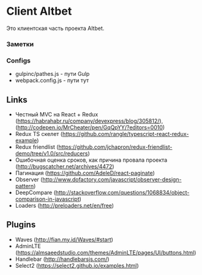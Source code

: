 # Client Altbet
Это клиентская часть проекта Altbet. 

### Заметки

### Configs
- gulpinc/pathes.js - пути Gulp
- webpack.config.js - пути тут


## Links
- Честный MVC на React + Redux (https://habrahabr.ru/company/devexpress/blog/305812/), (http://codepen.io/MrCheater/pen/GqQpYY/?editors=0010)
- Redux TS скелет (https://github.com/rangle/typescript-react-redux-example)
- Redux friendlist (https://github.com/jchapron/redux-friendlist-demo/tree/v1.0/src/reducers)
- Ошибочная оценка сроков, как причина провала проекта (http://bugscatcher.net/archives/4472)
- Пагинация (https://github.com/AdeleD/react-paginate)
- Observer (http://www.dofactory.com/javascript/observer-design-pattern)
- DeepCompare (http://stackoverflow.com/questions/1068834/object-comparison-in-javascript)
- Loaders (http://preloaders.net/en/free)


## Plugins
- Waves (http://fian.my.id/Waves/#start)
- AdminLTE (https://almsaeedstudio.com/themes/AdminLTE/pages/UI/buttons.html)
- Handlebar (http://handlebarsjs.com/)
- Select2 (https://select2.github.io/examples.html)

